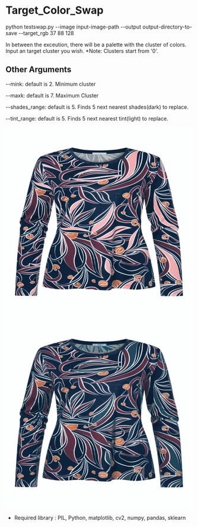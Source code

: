 # Target_Color_Swap

python testswap.py --image input-image-path --output output-directory-to-save --target_rgb 37 88 128

In between the exceution, there will be a palette with the cluster of colors. Input an target cluster you wish. 
   *Note: Clusters start from '0'.

## Other Arguments
   
   --mink: default is 2. Minimum cluster
   
   --maxk: default is 7. Maximum Cluster
   
   --shades_range: default is 5. Finds 5 next nearest shades(dark) to replace.
   
   --tint_range: default is 5. Finds 5 next nearest tint(light) to replace.
    
<p float="left">
    <img src="3a.jpg" title="Source Image"  width="512" height="512">
    <img src="result.jpg" title="Target Image" width="512" height="512">
</p>

  - Required library : PIL, Python, matplotlib, cv2, numpy, pandas, sklearn
